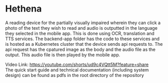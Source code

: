 # Hethena
A reading device for the partially visually impaired wherein they can click a photo of the text they wish to read and audio is outputted in the language they selected in the mobile app. This is done using OCR, translation and TTS services. The backend-app folder has the code to these services and is hosted as a Kubernetes cluster that the device sends api requests to. The api request has the cpatured image as the body and the audio file as the output. This audio file is then played by the mobile app. <p>

Video Link: https://youtube.com/shorts/ud9c4VQtt5M?feature=share <br/>
The quick start guide and technical documentation (including system design) can be found as pdfs in the root directory of the repository
